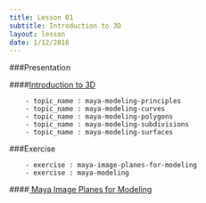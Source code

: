 ```yaml
---
title: Lesson 01
subtitle: Introduction to 3D
layout: lesson
date: 1/12/2016
---
```


###Presentation

####<a href="/3d-digital-art-and-design--oer/presentations/introduction-to-3d.html"><span class="exercise-title">Introduction to 3D</span></a>

        - topic_name : maya-modeling-principles
        - topic_name : maya-modeling-curves
        - topic_name : maya-modeling-polygons
        - topic_name : maya-modeling-subdivisions
        - topic_name : maya-modeling-surfaces

###Exercise

        - exercise : maya-image-planes-for-modeling
        - exercise : maya-modeling

####<a href="/3d-digital-art-and-design--oer/exercises/maya-image-planes-for-modeling/maya-image-planes-for-modeling.html"><span class="exercise-title"> Maya Image Planes for Modeling</span></a>
